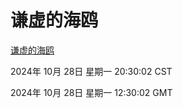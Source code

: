 # 谦虚的海鸥
[谦虚的海鸥](http://219.139.197.74:56308/qxdho/course/base/hotlink/index.php)

2024年 10月 28日 星期一 20:30:02 CST

2024年 10月 28日 星期一 12:30:02 GMT
